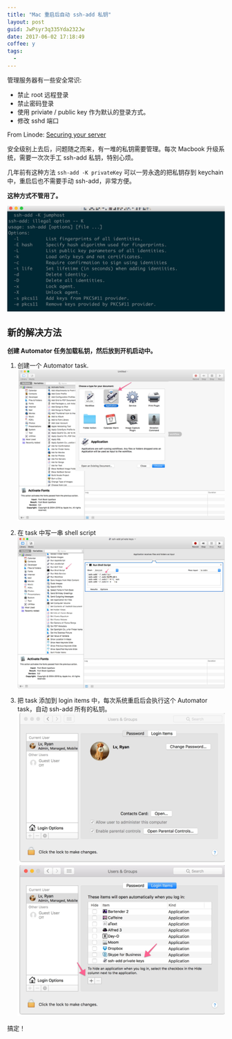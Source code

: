 ```yaml
---
title: "Mac 重启后自动 ssh-add 私钥"
layout: post
guid: JwPsyr3q335Yda232Jw
date: 2017-06-02 17:18:49
coffee: y
tags:
  - 
---
```


管理服务器有一些安全常识:

- 禁止 root 远程登录
- 禁止密码登录
- 使用 priviate / public key 作为默认的登录方式。
- 修改 sshd 端口

From Linode: [Securing your server](https://www.linode.com/docs/security/securing-your-server)

安全级别上去后，问题随之而来，有一堆的私钥需要管理。每次 Macbook 升级系统，需要一次次手工 ssh-add 私钥，特别心烦。


几年前有这种方法 `ssh-add -K privateKey` 可以一劳永逸的把私钥存到 keychain 中，重启后也不需要手动 ssh-add，非常方便。

**这种方式不管用了。**

![](/media/files/2017-06-02-ssh-add.jpeg)


## 新的解决方法

**创建 Automator 任务加载私钥，然后放到开机启动中。**

1. 创建一个 Automator task.
		![](/media/files/2017-06-02-step1.jpeg)

2. 在 task 中写一串 shell script
		![](/media/files/2017-06-02-step2.jpeg)

3. 把 task 添加到 login items 中，每次系统重启后会执行这个 Automator task，自动 ssh-add 所有的私钥。
		![](/media/files/2017-06-02-step3.jpeg)
		![](/media/files/2017-06-02-step4.jpeg)


搞定！


